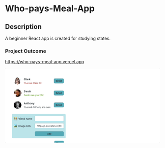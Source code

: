 # Who-pays-Meal-App
## Description
A beginner React app is created for studying states.

### Project Outcome
https://who-pays-meal-app.vercel.app



![Project preview is below:](./who-pays-the-meal.gif)
